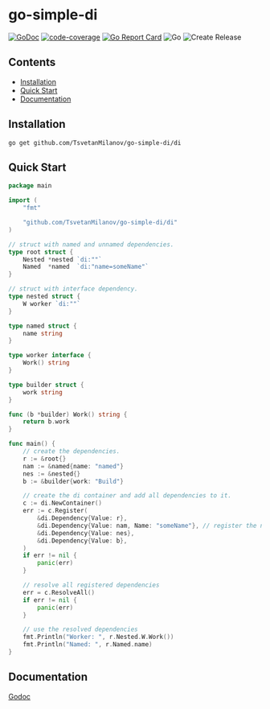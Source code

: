 # go-simple-di
[![GoDoc](https://godoc.org/github.com/TsvetanMilanov/go-simple-di/di?status.svg)](https://godoc.org/github.com/TsvetanMilanov/go-simple-di/di)
[![code-coverage](https://gocover.io/_badge/github.com/TsvetanMilanov/go-simple-di/di)](https://gocover.io/github.com/TsvetanMilanov/go-simple-di/di)
[![Go Report Card](https://goreportcard.com/badge/github.com/TsvetanMilanov/go-simple-di)](https://goreportcard.com/report/github.com/TsvetanMilanov/go-simple-di)
![Go](https://github.com/TsvetanMilanov/go-simple-di/workflows/Go/badge.svg?branch=master)
![Create Release](https://github.com/TsvetanMilanov/go-simple-di/workflows/Create%20Release/badge.svg)

## Contents
- [Installation](#installation)
- [Quick Start](#quick-start)
- [Documentation](#documentation)

## Installation
```shell
go get github.com/TsvetanMilanov/go-simple-di/di
```

## Quick Start
```Go
package main

import (
    "fmt"

    "github.com/TsvetanMilanov/go-simple-di/di"
)

// struct with named and unnamed dependencies.
type root struct {
    Nested *nested `di:""`
    Named  *named  `di:"name=someName"`
}

// struct with interface dependency.
type nested struct {
    W worker `di:""`
}

type named struct {
    name string
}

type worker interface {
    Work() string
}

type builder struct {
    work string
}

func (b *builder) Work() string {
    return b.work
}

func main() {
    // create the dependencies.
    r := &root{}
    nam := &named{name: "named"}
    nes := &nested{}
    b := &builder{work: "Build"}

    // create the di container and add all dependencies to it.
    c := di.NewContainer()
    err := c.Register(
        &di.Dependency{Value: r},
        &di.Dependency{Value: nam, Name: "someName"}, // register the named dependency with the same name as in the struct definition.
        &di.Dependency{Value: nes},
        &di.Dependency{Value: b},
    )
    if err != nil {
        panic(err)
    }

    // resolve all registered dependencies
    err = c.ResolveAll()
    if err != nil {
        panic(err)
    }

    // use the resolved dependencies
    fmt.Println("Worker: ", r.Nested.W.Work())
    fmt.Println("Named: ", r.Named.name)
}
```

## Documentation
[Godoc](https://godoc.org/github.com/TsvetanMilanov/go-simple-di/di)
